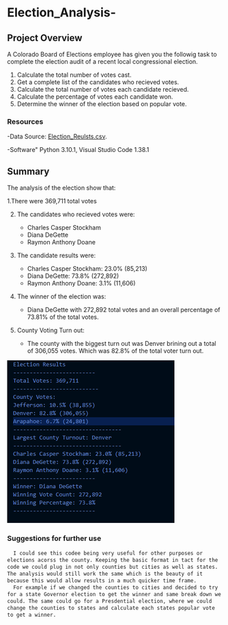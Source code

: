 # Election_Analysis-

## Project Overview 
A Colorado Board of Elections employee has given you the followig task to complete the election audit of a recent local congressional election. 

1. Calculate the total number of votes cast. 
2. Get a complete list of the candidates who recieved votes. 
3. Calculate the total number of votes each candidate recieved.
4. Calculate the percentage of votes each candidate won.
5. Determine the winner of the election based on popular vote. 

### Resources 
-Data Source: [Election_Reulsts.csv](https://github.com/BrandonCodes95/Election_Analysis-/blob/de4ed3882032e4d29106c949d631573837d9be47/Resources/Election_results.csv). 

-Software" Python 3.10.1, Visual Studio Code 1.38.1

## Summary
The analysis of the election show that: 

  1.There were 369,711 total votes
  
  2. The candidates who recieved votes were: 
     - Charles Casper Stockham 
     - Diana DeGette
     - Raymon Anthony Doane
   
  3. The candidate results were:
     - Charles Casper Stockham: 23.0% (85,213)
     - Diana DeGette: 73.8% (272,892)
     - Raymon Anthony Doane: 3.1% (11,606)
    
  4. The winner of the election was:
     - Diana DeGette with 272,892 total votes and an overall percentage of 73.81% of the total votes. 

  5. County Voting Turn out: 
     - The county with the biggest turn out was Denver brining out a total of 306,055 votes. Which was 82.8% of the total voter turn out. 
   
   ![This is an image](https://github.com/BrandonCodes95/Election_Analysis-/blob/7af9542d41c22e2fb84ad68ad35ca1b6f81ce35b/Election%20Analysis%20Image.PNG)
   
   ### Suggestions for further use 
      I could see this codee being very useful for other purposes or elections acorss the county. Keeping the basic format in tact for the code we could plug in not only counties but cities as well as states. The analysis would still work the same which is the beauty of it because this would allow results in a much quicker time frame. 
      For example if we changed the counties to cities and decided to try for a state Governor election to get the winner and same break down we could. The same could go for a Presdential election, where we could change the counties to states and calculate each states popular vote to get a winner. 
  



